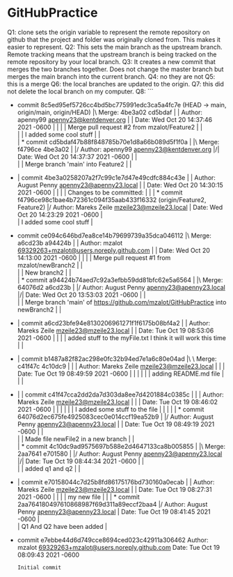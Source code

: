 
# GitHubPractice
Q1: clone sets the origin variable to represent the remote repository on github that the project and folder was originally cloned from. This makes it easier to represent. 
Q2: This sets the main branch as the upstream branch. Remote tracking means that the upstream branch is being tracked on the remote repository by your local branch.
Q3: It creates a new commit that merges the two branches together. Does not change the master branch but merges the main branch into the current branch. 
Q4: no they are not
Q5: this is a merge
Q6: the local branches are updated to the origin. 
Q7: this did not delete the local branch on my computer.
Q8: ```
*   commit 8c5ed95ef5726cc4bd5bc775991edc3ca5a4fc7e (HEAD -> main, origin/main, origin/HEAD)
|\  Merge: 4be3a02 cd5bdaf
| | Author: apenny99 <apenny23@kentdenver.org>
| | Date:   Wed Oct 20 14:37:46 2021 -0600
| | 
| |     Merge pull request #2 from mzalot/Feature2
| |     
| |     I added some cool stuff
| |   
| *   commit cd5bdaf47b88f848785b70e1d8a66b089d5f1f0a
| |\  Merge: f4796ce 4be3a02
| |/  Author: apenny99 <apenny23@kentdenver.org>
|/|   Date:   Wed Oct 20 14:37:37 2021 -0600
| |   
| |       Merge branch 'main' into Feature2
| | 
* | commit 4be3a0258207a2f7c99c1e7d47e49cdfc884c43e
| | Author: August Penny <apenny23@apenny23.local>
| | Date:   Wed Oct 20 14:30:15 2021 -0600
| | 
| |      Changes to be committed:
| | 
| * commit f4796ce98c1bae4b72361c094f35aab433f16332 (origin/Feature2, Feature2)
|/  Author: Mareks Zeile <mzeile23@mzeile23.local>
|   Date:   Wed Oct 20 14:23:29 2021 -0600
|   
|       I added some cool stuff
|   
*   commit ce094c646bd7ea8ce14b79699739a35dca046112
|\  Merge: a6cd23b a94424b
| | Author: mzalot <69329263+mzalot@users.noreply.github.com>
| | Date:   Wed Oct 20 14:13:00 2021 -0600
| | 
| |     Merge pull request #1 from mzalot/newBranch2
| |     
| |     New branch2
| |   
| *   commit a94424b74aed7c92a3efbb59dd81bfc62e5a6564
| |\  Merge: 64076d2 a6cd23b
| |/  Author: August Penny <apenny23@apenny23.local>
|/|   Date:   Wed Oct 20 13:53:03 2021 -0600
| |   
| |       Merge branch 'main' of https://github.com/mzalot/GitHubPractice into newBranch2
| | 
* | commit a6cd23bfe94e8130206961271f1f6175b08bf4a2
| | Author: Mareks Zeile <mzeile23@mzeile23.local>
| | Date:   Tue Oct 19 08:53:06 2021 -0600
| | 
| |     added stuff to the myFile.txt I think it will work this time
| |   
* |   commit b1487a82f82ac298e0fc32b94ed7e1a6c80e04ad
|\ \  Merge: c41f47c 4c10dc9
| | | Author: Mareks Zeile <mzeile23@mzeile23.local>
| | | Date:   Tue Oct 19 08:49:59 2021 -0600
| | | 
| | |     adding README.md file
| | | 
* | | commit c41f47cca2dd2da7d303da8ee7d4201884c0385c
| | | Author: Mareks Zeile <mzeile23@mzeile23.local>
| | | Date:   Tue Oct 19 08:46:02 2021 -0600
| | | 
| | |     I added some stuff to the file
| | | 
| | * commit 64076d2ec675fe4925083cec0e014ccf19ea52b9
| |/  Author: August Penny <apenny23@apenny23.local>
| |   Date:   Tue Oct 19 08:49:19 2021 -0600
| |   
| |       Made file newFile2 in a new branch
| |   
| *   commit 4c10dc9ad9575697b588e2d4647133ca8b005855
| |\  Merge: 2aa7641 e701580
| |/  Author: August Penny <apenny23@apenny23.local>
|/|   Date:   Tue Oct 19 08:44:34 2021 -0600
| |   
| |       added q1 and q2
| | 
* | commit e70158044c7d25b8fd86175176bd730160a0ecab
| | Author: Mareks Zeile <mzeile23@mzeile23.local>
| | Date:   Tue Oct 19 08:27:31 2021 -0600
| | 
| |     my new file
| | 
| * commit 2aa764180497610868987f69d311a89eccf2baa4
|/  Author: August Penny <apenny23@apenny23.local>
|   Date:   Tue Oct 19 08:41:45 2021 -0600
|   
|       Q1 And Q2 have been added
| 
* commit e7ebbe44d6d749cce8694ced023c42911a306462
  Author: mzalot <69329263+mzalot@users.noreply.github.com>
  Date:   Tue Oct 19 08:09:43 2021 -0600
  
      Initial commit

```
 
